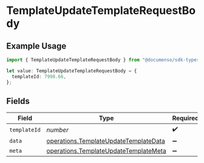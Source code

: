 # TemplateUpdateTemplateRequestBody

## Example Usage

```typescript
import { TemplateUpdateTemplateRequestBody } from "@documenso/sdk-typescript/models/operations";

let value: TemplateUpdateTemplateRequestBody = {
  templateId: 7998.66,
};
```

## Fields

| Field                                                                                          | Type                                                                                           | Required                                                                                       | Description                                                                                    |
| ---------------------------------------------------------------------------------------------- | ---------------------------------------------------------------------------------------------- | ---------------------------------------------------------------------------------------------- | ---------------------------------------------------------------------------------------------- |
| `templateId`                                                                                   | *number*                                                                                       | :heavy_check_mark:                                                                             | N/A                                                                                            |
| `data`                                                                                         | [operations.TemplateUpdateTemplateData](../../models/operations/templateupdatetemplatedata.md) | :heavy_minus_sign:                                                                             | N/A                                                                                            |
| `meta`                                                                                         | [operations.TemplateUpdateTemplateMeta](../../models/operations/templateupdatetemplatemeta.md) | :heavy_minus_sign:                                                                             | N/A                                                                                            |